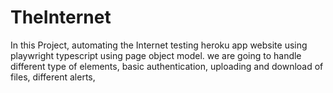 # TheInternet
In this Project, automating the Internet testing heroku app website using playwright typescript using page object model. we are going to handle different type of elements, basic authentication, uploading and download of files, different alerts, 

